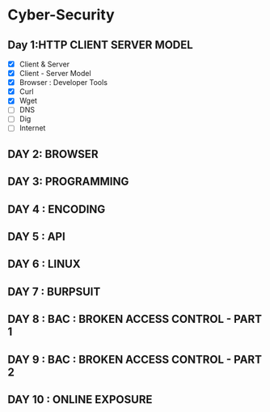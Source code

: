 # Cyber-Security

## Day 1:HTTP CLIENT SERVER MODEL

- [x]  Client & Server
- [x]  Client - Server Model
- [x]  Browser : Developer Tools
- [x]  Curl 
- [x]  Wget
- [ ]  DNS
- [ ]  Dig
- [ ]  Internet

## DAY 2: BROWSER
## DAY 3: PROGRAMMING
## DAY 4 : ENCODING
## DAY 5 : API
## DAY 6 : LINUX
## DAY 7 : BURPSUIT
## DAY 8 : BAC : BROKEN ACCESS CONTROL - PART 1
## DAY 9 : BAC : BROKEN ACCESS CONTROL - PART 2
## DAY 10 : ONLINE EXPOSURE
